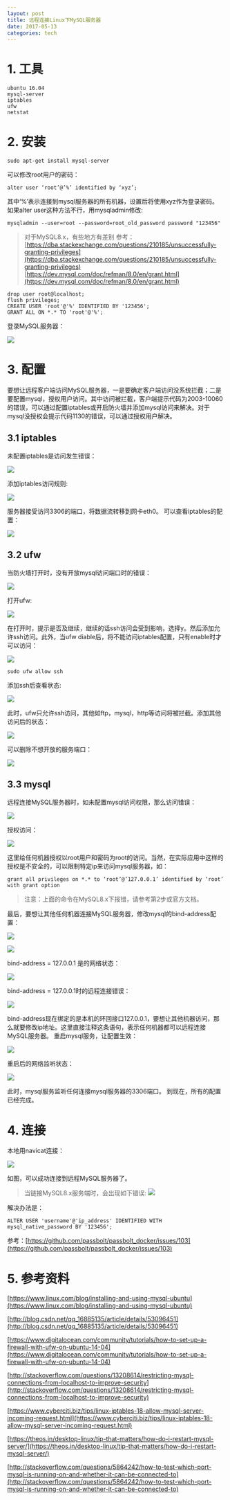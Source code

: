 ```yaml
---
layout: post
title: 远程连接Linux下MySQL服务器
date: 2017-05-13
categories: tech
---
```


# 1. 工具
```
ubuntu 16.04
mysql-server
iptables
ufw
netstat
```

# 2. 安装
```
sudo apt-get install mysql-server
```
可以修改root用户的密码：
```
alter user ‘root’@’%’ identified by ‘xyz’;
```
其中‘%’表示连接到mysql服务器的所有机器，设置后将使用xyz作为登录密码。
如果alter user这种方法不行，用mysqladmin修改:
```
mysqladmin --user=root --password=root_old_password password "123456"
```
> 对于MySQL8.x，有些地方有差别
参考：
[https://dba.stackexchange.com/questions/210185/unsuccessfully-granting-privileges](https://dba.stackexchange.com/questions/210185/unsuccessfully-granting-privileges)
[https://dev.mysql.com/doc/refman/8.0/en/grant.html](https://dev.mysql.com/doc/refman/8.0/en/grant.html)
```
drop user root@localhost;
flush privileges;
CREATE USER 'root'@'%' IDENTIFIED BY '123456';
GRANT ALL ON *.* TO 'root'@'%';
```

登录MySQL服务器：

![](http://r.photo.store.qq.com/psb?/V11dEA6U3qTHQy/AtJZKlnExUAtw7yZ3yPA*..grf*gKaoWxDj85dDe*SM!/o/dG4BAAAAAAAA&bo=0AITAdACEwEDEDU!)

# 3. 配置
要想让远程客户端访问MySQL服务器，一是要确定客户端访问没系统拦截；二是要配置mysql，授权用户访问。其中访问被拦截，客户端提示代码为2003-10060的错误，可以通过配置iptables或开启防火墙并添加mysql访问来解决。对于mysql没授权会提示代码1130的错误，可以通过授权用户解决。

## 3.1 iptables
未配置iptables是访问发生错误：

![](http://r.photo.store.qq.com/psb?/V11dEA6U3qTHQy/GjdKdvJ2PkgY3fbPtVN488KQK7Wi4ISjL9gYfYPmrvU!/o/dGwBAAAAAAAA&bo=WwJ4AFsCeAADEDU!)

添加iptables访问规则:

![](http://r.photo.store.qq.com/psb?/V11dEA6U3qTHQy/1FnI0nzZOJ4ZO16rrroM3yO1pCiN5SECwh.CtwDi1MI!/o/dIMBAAAAAAAA&bo=gAIwAIACMAADEDU!)

服务器接受访问3306的端口，将数据流转移到网卡eth0。
可以查看iptables的配置：

![](http://r.photo.store.qq.com/psb?/V11dEA6U3qTHQy/KIbvmciy0ssyu4C4UAOs5CMpn2JqETeGD6xYKnzzJKo!/o/dGwBAAAAAAAA&bo=FgMiARYDIgEDEDU!)

## 3.2 ufw
当防火墙打开时，没有开放mysql访问端口时的错误：

![](http://r.photo.store.qq.com/psb?/V11dEA6U3qTHQy/GjdKdvJ2PkgY3fbPtVN488KQK7Wi4ISjL9gYfYPmrvU!/o/dGwBAAAAAAAA&bo=WwJ4AFsCeAADEDU!)

打开ufw:

![](http://r.photo.store.qq.com/psb?/V11dEA6U3qTHQy/e*mmg0Py.7pYuOSQVM5BamD03Cna0GgKEhzFij3Wq6U!/o/dGwBAAAAAAAA&bo=xQI2AMUCNgADEDU!)

在打开时，提示是否及继续，继续的话ssh访问会受到影响，选择y。然后添加允许ssh访问。此外，当ufw diable后，将不能访问iptables配置，只有enable时才可以访问：

![](http://r.photo.store.qq.com/psb?/V11dEA6U3qTHQy/Ct1Pb4mberakse4g3ZFA7xyzSWeHky2kIIbzxvy6ciw!/o/dN8AAAAAAAAA&bo=CgO7AAoDuwADEDU!)

```
sudo ufw allow ssh
```
添加ssh后查看状态:

![](http://r.photo.store.qq.com/psb?/V11dEA6U3qTHQy/Bz.YLZjgnn1bRAKJs0ZHHT1as2wrZrWsscaORb9LB1o!/o/dG4BAAAAAAAA&bo=DwKuAA8CrgADEDU!)

此时，ufw只允许ssh访问，其他如ftp，mysql，http等访问将被拦截。添加其他访问后的状态：

![](http://r.photo.store.qq.com/psb?/V11dEA6U3qTHQy/bnauM.xToxWghnLmghzOow5WJsPniZl.dhxodcbLBu8!/o/dGoBAAAAAAAA&bo=OALzADgC8wADEDU!)

可以删除不想开放的服务端口：

![](http://r.photo.store.qq.com/psb?/V11dEA6U3qTHQy/4F0cmbaOaiCGP2XN3DqN4AoBNshsxrFYoVg1.*zLA8E!/o/dGwBAAAAAAAA&bo=EQJQABECUAADEDU!)

## 3.3 mysql
远程连接MySQL服务器时，如未配置mysql访问权限，那么访问错误：

![](http://r.photo.store.qq.com/psb?/V11dEA6U3qTHQy/oVG3QhQjG2G7DSWLSF1A7vdvjYySj9W7H5cUBjH1zLQ!/o/dGwBAAAAAAAA&bo=kAK3AJACtwADEDU!)

授权访问：

![](http://r.photo.store.qq.com/psb?/V11dEA6U3qTHQy/gMYWQCZ8pB32QOf2A2xywzh0l65TYuv1jO*NiTY*0P4!/o/dFUBAAAAAAAA&bo=CwNxAAsDcQADEDU!)

这里给任何机器授权以root用户和密码为root的访问。当然，在实际应用中这样的授权是不安全的，可以限制特定ip来访问mysql服务器，如：
```
grant all privileges on *.* to ‘root’@’127.0.0.1’ identified by ‘root’ with grant option
```
> 注意：上面的命令在MySQL8.x下报错，请参考第2步或官方文档。

最后，要想让其他任何机器连接MySQL服务器，修改mysql的bind-address配置：

![](http://r.photo.store.qq.com/psb?/V11dEA6U3qTHQy/*Cyj.r2HV.rM8u4pq2EzsJOsIf8ZwjGXXaLg2ZBNpOs!/o/dGwBAAAAAAAA&bo=eQJKAHkCSgADEDU!)

![](http://r.photo.store.qq.com/psb?/V11dEA6U3qTHQy/VMhxQwM5yb8wiompiEfLnz060qxoQwvYuk1UTcvr8IU!/o/dGwBAAAAAAAA&bo=BgOtAQYDrQEDEDU!)

bind-address = 127.0.0.1 是的网络状态：

![](http://r.photo.store.qq.com/psb?/V11dEA6U3qTHQy/TAymDF.CqlFGgVQNAofnqJKVcbos04krRuVSmPFJR.o!/o/dGwBAAAAAAAA&bo=zwJHAM8CRwADEDU!)

bind-address = 127.0.0.1时的远程连接错误：

![](http://r.photo.store.qq.com/psb?/V11dEA6U3qTHQy/rlJ2X96Puzo0Ww0AhN28B3gBRAXzw1bUFRydKyxLcsM!/o/dGsBAAAAAAAA&bo=WwJ4AFsCeAADEDU!)

bind-address现在绑定的是本机的环回接口127.0.0.1，要想让其他机器访问，那么就要修改ip地址。这里直接注释这条语句，表示任何机器都可以远程连接MySQL服务器。
重启mysql服务，让配置生效：

![](http://r.photo.store.qq.com/psb?/V11dEA6U3qTHQy/boUosRYbjYR5lnn6jNucXDqXgxmI27xMyv1gI97f61Q!/o/dGwBAAAAAAAA&bo=ygIpAMoCKQADEDU!)

重启后的网络监听状态：

![](http://r.photo.store.qq.com/psb?/V11dEA6U3qTHQy/k7Sn38DjypBc8j7FMjOe4M2lMUr74QTXI4ql20Y9JOA!/o/dGwBAAAAAAAA&bo=*gJbAP4CWwADEDU!)


此时，mysql服务监听任何连接mysql服务器的3306端口。
到现在，所有的配置已经完成。

# 4. 连接
本地用navicat连接：

![](http://r.photo.store.qq.com/psb?/V11dEA6U3qTHQy/ACY81ZCjeF2CHBq.42e*NLv7o*R0ZEFN4ldjZpZv11Y!/o/dGkBAAAAAAAA&bo=LAMwASwDMAEDEDU!)

如图，可以成功连接到远程MySQL服务器了。

> 当链接MySQL8.x服务端时，会出现如下错误:
![](https://rayxyz.github.io/assets/images/general/mysql8.x-connecting-problem-x.png)

解决办法是：
```
ALTER USER 'username'@'ip_address' IDENTIFIED WITH mysql_native_password BY '123456';
```
参考：[https://github.com/passbolt/passbolt_docker/issues/103](https://github.com/passbolt/passbolt_docker/issues/103)

# 5. 参考资料
[https://www.linux.com/blog/installing-and-using-mysql-ubuntu](https://www.linux.com/blog/installing-and-using-mysql-ubuntu)

[http://blog.csdn.net/qq_16885135/article/details/53096451](http://blog.csdn.net/qq_16885135/article/details/53096451)

[https://www.digitalocean.com/community/tutorials/how-to-set-up-a-firewall-with-ufw-on-ubuntu-14-04](https://www.digitalocean.com/community/tutorials/how-to-set-up-a-firewall-with-ufw-on-ubuntu-14-04)

[http://stackoverflow.com/questions/13208614/restricting-mysql-connections-from-localhost-to-improve-security](http://stackoverflow.com/questions/13208614/restricting-mysql-connections-from-localhost-to-improve-security)

[https://www.cyberciti.biz/tips/linux-iptables-18-allow-mysql-server-incoming-request.html](https://www.cyberciti.biz/tips/linux-iptables-18-allow-mysql-server-incoming-request.html)

[https://theos.in/desktop-linux/tip-that-matters/how-do-i-restart-mysql-server/](https://theos.in/desktop-linux/tip-that-matters/how-do-i-restart-mysql-server/)

[http://stackoverflow.com/questions/5864242/how-to-test-which-port-mysql-is-running-on-and-whether-it-can-be-connected-to](http://stackoverflow.com/questions/5864242/how-to-test-which-port-mysql-is-running-on-and-whether-it-can-be-connected-to)
